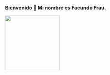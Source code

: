 ### Bienvenido 👋 Mi nombre es Facundo Frau.

<img height="180em" src="https://github-readme-stats.vercel.app/api?username=facufrau&show_icons=true&hide_border=true&&count_private=true&include_all_commits=true" />
<!--
**facufrau/facufrau** is a ✨ _special_ ✨ repository because its `README.md` (this file) appears on your GitHub profile.

Here are some ideas to get you started:

- 🔭 I’m currently working on ...
- 🌱 I’m currently learning ...
- 👯 I’m looking to collaborate on ...
- 🤔 I’m looking for help with ...
- 💬 Ask me about ...
- 📫 How to reach me: ...
- 😄 Pronouns: ...
- ⚡ Fun fact: ...
-->
